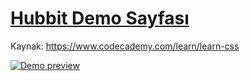 
# [Hubbit Demo Sayfası](https://gokhanap.github.io/hubbit-demo/preview.gif)

Kaynak: https://www.codecademy.com/learn/learn-css

[![Demo preview](https://gokhanap.github.io/hubbit-demo/preview.gif)](https://gokhanap.github.io/hubbit-demo/preview.gif)
